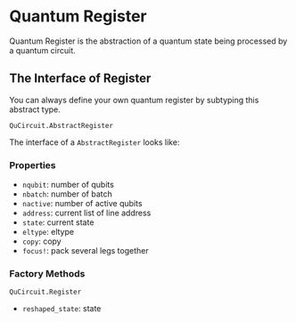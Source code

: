 # Quantum Register

Quantum Register is the abstraction of a quantum state being processed
by a quantum circuit.

## The Interface of Register

You can always define your own quantum register by subtyping this abstract type.

```@docs
QuCircuit.AbstractRegister
```

The interface of a `AbstractRegister` looks like:

### Properties

- `nqubit`: number of qubits
- `nbatch`: number of batch
- `nactive`: number of active qubits
- `address`: current list of line address
- `state`: current state
- `eltype`: eltype
- `copy`: copy
- `focus!`: pack several legs together

### Factory Methods

```@docs
QuCircuit.Register
```

- `reshaped_state`: state
